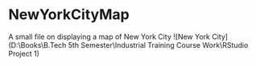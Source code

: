 # NewYorkCityMap
A small file on displaying a map of New York City
![New York City](D:\Books\B.Tech 5th Semester\Industrial Training Course Work\RStudio Project 1)
